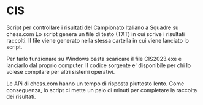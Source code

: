 # CIS

Script per controllare i risultati del Campionato Italiano a Squadre su chess.com
Lo script genera un file di testo (TXT) in cui scrive i risultati raccolti. Il file viene generato nella stessa cartella in cui viene lanciato lo script.

Per farlo funzionare su Windows basta scaricare il file CIS2023.exe e lanciarlo dal proprio computer.
Il codice sorgente e' disponibile per chi lo volese compilare per altri sistemi operativi.

Le APi di chess.com hanno un tempo di risposta piuttosto lento. Come conseguenza, lo script ci mette un paio di minuti per completare la raccolta dei risultati.
